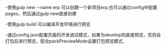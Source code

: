 -使用gulp new --name erp 可以创建一个新项目erp,也可以通过config中配置pages，然后通过gulp new直接创建

-使用gulp build 可以编译开发环境进行预览

-通过config.json配置页面的开发调试模式，如果为develop则直接预览，否则会打包后进行预览，配合packPreviewMode设置打包预览模式,